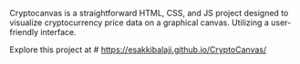 Cryptocanvas is a straightforward HTML, CSS, and JS project designed to visualize cryptocurrency price data on a graphical canvas. Utilizing a user-friendly interface.

Explore this project at # https://esakkibalaji.github.io/CryptoCanvas/

